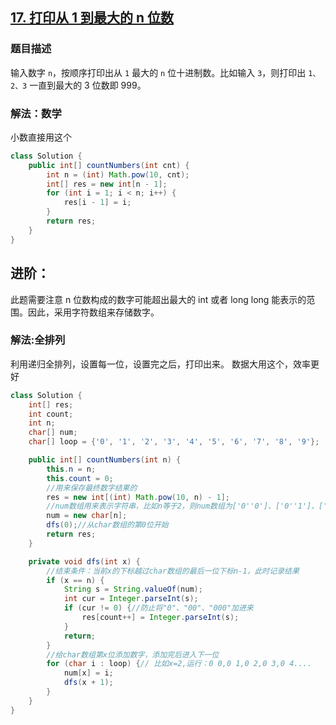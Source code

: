## [17. 打印从 1 到最大的 n 位数](https://leetcode.cn/problems/da-yin-cong-1dao-zui-da-de-nwei-shu-lcof/)

### 题目描述

输入数字 `n`，按顺序打印出从 `1` 最大的 `n` 位十进制数。比如输入 `3`，则打印出 `1、2、3` 一直到最大的 3 位数即 999。

### 解法：数学
小数直接用这个
````java
class Solution {
    public int[] countNumbers(int cnt) {
        int n = (int) Math.pow(10, cnt);
        int[] res = new int[n - 1];
        for (int i = 1; i < n; i++) {
            res[i - 1] = i;
        }
        return res;
    }
}
````

## 进阶：

此题需要注意 n 位数构成的数字可能超出最大的 int 或者 long long 能表示的范围。因此，采用字符数组来存储数字。

### 解法:全排列

利用递归全排列，设置每一位，设置完之后，打印出来。
数据大用这个，效率更好
```java
class Solution {
    int[] res;
    int count;
    int n;
    char[] num;
    char[] loop = {'0', '1', '2', '3', '4', '5', '6', '7', '8', '9'};

    public int[] countNumbers(int n) {
        this.n = n;
        this.count = 0;
        //用来保存最终数字结果的
        res = new int[(int) Math.pow(10, n) - 1];
        //num数组用来表示字符串，比如n等于2，则num数组为['0''0']、['0''1']、['0''2']...后边是将它转为字符串并按照左边界的位置进行截取的
        num = new char[n];
        dfs(0);//从char数组的第0位开始
        return res;
    }

    private void dfs(int x) {
        //结束条件：当前x的下标越过char数组的最后一位下标n-1，此时记录结果
        if (x == n) {
            String s = String.valueOf(num);
            int cur = Integer.parseInt(s);
            if (cur != 0) {//防止将"0"、"00"、"000"加进来
                res[count++] = Integer.parseInt(s);
            }
            return;
        }
        //给char数组第x位添加数字，添加完后进入下一位
        for (char i : loop) {// 比如x=2,运行：0 0,0 1,0 2,0 3,0 4....
            num[x] = i;
            dfs(x + 1);
        }
    }
}
```